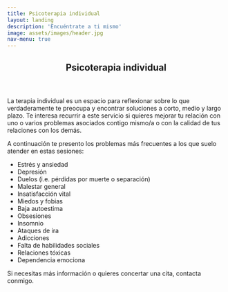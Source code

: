 ```yaml
---
title: Psicoterapia individual
layout: landing
description: 'Encuéntrate a ti mismo'
image: assets/images/header.jpg
nav-menu: true
---
```


<!-- Main -->
<div id="main">

<!-- One -->
<section id="one">
	<div class="inner">
		<header class="major">
			<h2>Psicoterapia individual</h2>
		</header>
		<p><span class="image left"><img src="{% link assets/images/individual.jpg %}" alt="" /></span>La terapia individual es un espacio para reflexionar sobre lo que verdaderamente te preocupa y encontrar soluciones a corto, medio y largo plazo. Te interesa recurrir a este servicio si quieres mejorar tu relación con uno o varios problemas asociados contigo mismo/a o con la calidad de tus relaciones con los demás.</p>
		<p>A continuación te presento los problemas más frecuentes a los que suelo atender en estas sesiones:
		<ul>
			<li>Estrés y ansiedad</li>
			<li>Depresión</li>
			<li>Duelos (i.e. pérdidas por muerte o separación)</li>
			<li>Malestar general</li>
			<li>Insatisfacción vital</li>
			<li>Miedos y fobias</li>
			<li>Baja autoestima</li>
			<li>Obsesiones</li>
			<li>Insomnio</li>
			<li>Ataques de ira</li>
			<li>Adicciones</li>
			<li>Falta de habilidades sociales</li>
			<li>Relaciones tóxicas</li>
			<li>Dependencia emociona</li>
		</ul>
		Si necesitas más información o quieres concertar una cita, contacta conmigo.
		</p>
	</div>
</section>
</div>
